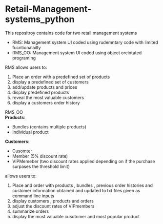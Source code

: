 # Retail-Management-systems_python

This repositroy contains code for two retail management systems
- RMS: Management system UI coded using rudemntary code with limited fucntionalailty 
- RMS_OO: Management system UI coded using object oreintated programing 

RMS allows users to:  
1. Place an order with a predefined set of products 
2. display a predefined set of customers 
3. add/update products and prices 
4. display predefined products 
5. reveal the most valuable customers 
6. display a customers order history

RMS_OO   
**Products**:
- Bundles (contains multiple products)
- Individual product  
 
**Customers**:
- Cusomter 
- Member (5% discount rate)
- VIPMemeber (two discount rates applied depending on if the purchase surpases the threshold limit)

allows users to:
1. Place and order with products , bundles , previous order histories and customer information obtained and updated to txt files given as command line inputs
2. display customers , products and orders 
3. adjust the discount rates of VIPmembers 
4. summarize orders 
5. display the most valuable cusotomer and most popular product

